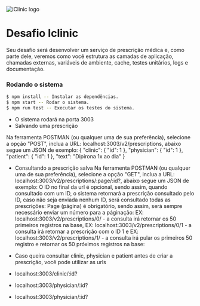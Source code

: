 ![iClinic logo](https://d1ydp7gtfj5fb9.cloudfront.net/static/img/views/home_v2/header/logo.png?1525283729)

# Desafio Iclinic

Seu desafio será desenvolver um serviço de prescrição médica e, como parte dele, veremos como você estrutura as camadas de aplicação, chamadas externas, variáveis de ambiente, cache, testes unitários, logs e documentação.

### Rodando o sistema

```sh
$ npm install -- Instalar as dependências.
$ npm start -- Rodar o sistema.
$ npm run test -- Executar os testes do sistema.
```

- O sistema rodará na porta 3003
- Salvando uma prescrição

Na ferramenta POSTMAN (ou qualquer uma de sua preferência), selecione a opção "POST", inclua a URL: localhost:3003/v2/prescriptions, abaixo segue um JSON de exemplo:
  {
      "clinic": {
          "id": 1
      },
      "physician": {
          "id": 1
      },
      "patient": {
          "id": 1
      },
      "text": "Dipirona 1x ao dia"
}

- Consultando a prescrição salva
Na ferramenta POSTMAN (ou qualquer uma de sua preferência), selecione a opção "GET", inclua a URL: localhost:3003/v2/prescriptions/:page/:id?, abaixo segue um JSON de exemplo:
O ID no final da url é opcional, sendo assim, quando consultado com um ID, o sistema retornará a prescrição consultado pelo ID, caso não seja enviada nenhum ID, será consultado todas as prescrições:
Page (página) é obrigatório, sendo assim, será sempre necessário enviar um número para a páginação:
EX: localhost:3003/v2/prescriptions/0/ - a consulta irá retornar os 50 primeiros registros na base,
EX: localhost:3003/v2/prescriptions/0/1 - a consulta irá retornar a prescrição com o ID 1 e
EX: localhost:3003/v2/prescriptions/1/ - a consulta irá pular os primeiros 50 registro e retornar os 50 próximos registros na base:

- Caso queira consultar clinic, physician e patient antes de criar a prescrição, você pode utilizar as urls
- localhost:3003/clinic/:id?
- localhost:3003/physician/:id?
- localhost:3003/physician/:id?
